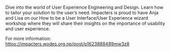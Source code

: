 Dive into the world of User Experience Engineering and Design. Learn how to tailor your solution to the user’s need. Impacters is proud to have Anja and Lisa on our How to be a User Interface/User Experience wizard workshop where they will share their insights on the importance of usability and user experience.

For more information: https://impacters.wodes.org.np/post/p1623888489mw3z8
